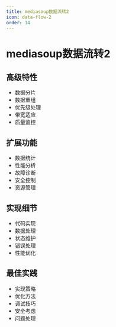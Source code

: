 ```yaml
---
title: mediasoup数据流转2
icon: data-flow-2
order: 14
---
```


# mediasoup数据流转2

## 高级特性
- 数据分片
- 数据重组
- 优先级处理
- 带宽适应
- 质量监控

## 扩展功能
- 数据统计
- 性能分析
- 故障诊断
- 安全控制
- 资源管理

## 实现细节
- 代码实现
- 数据处理
- 状态维护
- 错误处理
- 性能优化

## 最佳实践
- 实现策略
- 优化方法
- 调试技巧
- 安全考虑
- 问题处理
